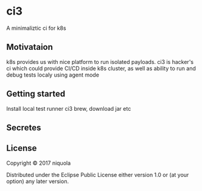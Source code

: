 # ci3

A minimaliztic ci for k8s

## Motivataion

k8s provides us with nice platform to run isolated payloads.
ci3 is hacker's ci which could provide CI/CD inside k8s cluster, as well as 
ability to run and debug tests localy using agent mode


## Getting started

Install local test runner ci3 brew, download jar etc

## Secretes


## License

Copyright © 2017 niquola

Distributed under the Eclipse Public License either version 1.0 or (at your option) any later version.
  
